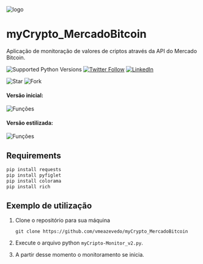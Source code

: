 ![logo](https://user-images.githubusercontent.com/40063504/160647493-057abc2c-12a3-4b25-91d5-20484834bd85.svg)

# myCrypto_MercadoBitcoin
Aplicação de monitoração de valores de criptos através da API do Mercado Bitcoin.
   
![Supported Python Versions](https://img.shields.io/pypi/pyversions/rich/10.11.0) [![Twitter Follow](https://img.shields.io/twitter/follow/vmeazevedo.svg?style=social)](https://twitter.com/vmeazevedo) [![LinkedIn](https://img.shields.io/badge/LinkedIn-Vinícius_Azevedo%20-blue)](https://www.linkedin.com/in/vin%C3%ADcius-azevedo-45180ab2/)

![Star](https://img.shields.io/github/stars/vmeazevedo/myCrypto_MercadoBitcoin?style=social)
![Fork](https://img.shields.io/github/forks/vmeazevedo/myCrypto_MercadoBitcoin?label=Fork&style=social)
   

#### Versão inicial:

![Funções](https://user-images.githubusercontent.com/40063504/160224630-1390f561-cb05-4982-9b85-4e15bac439bd.jpg)

#### Versão estilizada:

![Funções](https://user-images.githubusercontent.com/40063504/160527295-291ce2dd-4289-400f-b83e-729a40f9ccef.png)

## Requirements

```sh
pip install requests
pip install pyfiglet
pip install colorama
pip install rich
```

## Exemplo de utilização

1. Clone o repositório para sua máquina

   ``
   git clone https://github.com/vmeazevedo/myCrypto_MercadoBitcoin
   ``
2. Execute o arquivo python ``myCripto-Monitor_v2.py``.

3. A partir desse momento o monitoramento se inicia.


